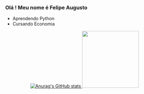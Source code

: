 ### Olá ! Meu nome é Felipe Augusto

- Aprendendo Python
- Cursando Economia

<div align="center">
  <a href="https://github.com/felipeasl">
  
![Anurag's GitHub stats](https://github-readme-stats.vercel.app/api?username=felipeasl&show_icons=true&theme=vue-dark)
<img height="180em" src="https://github-readme-stats.vercel.app/api/top-langs/?username=felipeasl&layout=compact&langs_count=7&theme=vue-dark"/>
</div>
